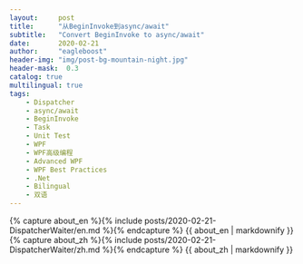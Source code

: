 ```yaml
---
layout:     post
title:      "从BeginInvoke到async/await"
subtitle:   "Convert BeginInvoke to async/await"
date:       2020-02-21
author:     "eagleboost"
header-img: "img/post-bg-mountain-night.jpg"
header-mask:  0.3
catalog: true
multilingual: true
tags:
    - Dispatcher
    - async/await
    - BeginInvoke
    - Task
    - Unit Test
    - WPF
    - WPF高级编程
    - Advanced WPF
    - WPF Best Practices
    - .Net
    - Bilingual
    - 双语
---
```


<!-- English Version -->
<div class="en post-container">
    {% capture about_en %}{% include posts/2020-02-21-DispatcherWaiter/en.md %}{% endcapture %}
    {{ about_en | markdownify }}
</div>

<!-- Chinese Version -->
<div class="zh post-container">
    {% capture about_zh %}{% include posts/2020-02-21-DispatcherWaiter/zh.md %}{% endcapture %}
    {{ about_zh | markdownify }}
</div>